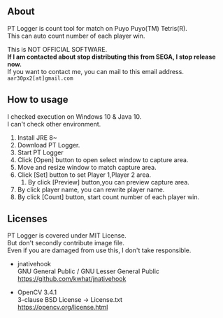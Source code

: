 ## About
PT Logger is count tool for match on Puyo Puyo(TM) Tetris(R).  
This can auto count number of each player win.  
  
This is NOT OFFICIAL SOFTWARE.  
**If I am contacted about stop distributing this from SEGA, I stop release now.**  
If you want to contact me, you can mail to this email address.  
```aar30px2[at]gmail.com```

## How to usage
I checked execution on Windows 10 & Java 10.  
I can't check other environment.  
1. Install JRE 8~
2. Download PT Logger.
3. Start PT Logger
4. Click \[Open\] button to open select window to capture area.
5. Move and resize window to match capture area.
6. Click \[Set\] button to set Player 1,Player 2 area.
   1. By click \[Preview\] button,you can preview capture area.
7. By click player name, you can rewrite player name.
8. By click \[Count\] button, start count number of each player win.

## Licenses
PT Logger is covered under MIT License.  
But don't secondly contribute image file.  
Even if you  are damaged from use this, I don't take responsible.


* jnativehook  
GNU General Public / GNU Lesser General Public  
https://github.com/kwhat/jnativehook

* OpenCV 3.4.1  
3-clause BSD License -> License.txt  
https://opencv.org/license.html
